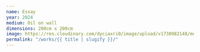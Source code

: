 ```yaml
---
name: Essay
year: 2024
medium: Oil on wall
dimensions: 200cm x 200cm
image: https://res.cloudinary.com/dyciaxri0/image/upload/v1730982148/memory/img10_xecpym.jpg
permalink: "/works/{{ title | slugify }}/"
---
```

